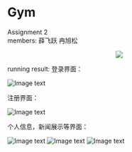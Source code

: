 # Gym
Assignment 2  
members: 薛飞跃 冉旭松

<div align="center">
  <img src="https://raw.githubusercontent.com/Gaytohub/Gym/master/Gym%20Club2/img-folder/%E7%99%BB%E5%BD%95%E7%95%8C%E9%9D%A2.png">
</div>  

running result:
登录界面：


![Image text](https://raw.githubusercontent.com/Gaytohub/Gym/master/Gym%20Club2/img-folder/%E7%99%BB%E5%BD%95%E7%95%8C%E9%9D%A2.png)


注册界面：


![Image text](https://raw.githubusercontent.com/Gaytohub/Gym/master/Gym%20Club2/img-folder/%E6%B3%A8%E5%86%8C.png)


个人信息，新闻展示等界面：


![Image text](https://raw.githubusercontent.com/Gaytohub/Gym/master/Gym%20Club2/img-folder/%E4%B8%AA%E4%BA%BA%E4%BF%A1%E6%81%AF%E7%95%8C%E9%9D%A2.png)
![Image text](https://raw.githubusercontent.com/Gaytohub/Gym/master/Gym%20Club2/img-folder/%E6%96%B0%E9%97%BB%E5%B1%95%E7%A4%BA%E7%95%8C%E9%9D%A2.png)
![Image text](https://raw.githubusercontent.com/Gaytohub/Gym/master/Gym%20Club2/img-folder/recyclerview_cardview.png)
